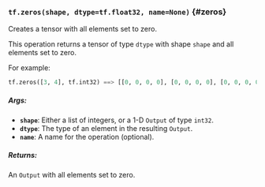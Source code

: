 ### `tf.zeros(shape, dtype=tf.float32, name=None)` {#zeros}

Creates a tensor with all elements set to zero.

This operation returns a tensor of type `dtype` with shape `shape` and
all elements set to zero.

For example:

```python
tf.zeros([3, 4], tf.int32) ==> [[0, 0, 0, 0], [0, 0, 0, 0], [0, 0, 0, 0]]
```

##### Args:


*  <b>`shape`</b>: Either a list of integers, or a 1-D `Output` of type `int32`.
*  <b>`dtype`</b>: The type of an element in the resulting `Output`.
*  <b>`name`</b>: A name for the operation (optional).

##### Returns:

  An `Output` with all elements set to zero.

